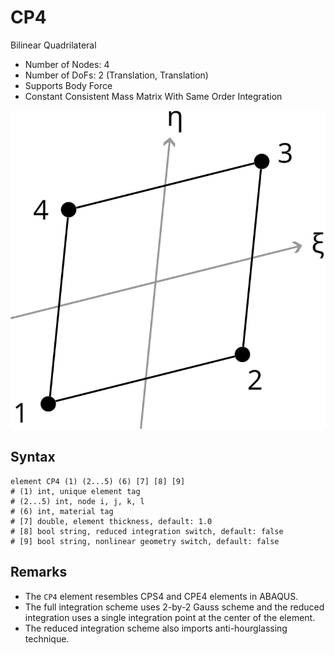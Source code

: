 # CP4

Bilinear Quadrilateral

* Number of Nodes: 4
* Number of DoFs: 2 (Translation, Translation)
* Supports Body Force
* Constant Consistent Mass Matrix With Same Order Integration

![encoding](CP4.svg)

## Syntax

```
element CP4 (1) (2...5) (6) [7] [8] [9]
# (1) int, unique element tag
# (2...5) int, node i, j, k, l
# (6) int, material tag
# [7] double, element thickness, default: 1.0
# [8] bool string, reduced integration switch, default: false
# [9] bool string, nonlinear geometry switch, default: false
```

## Remarks

* The `CP4` element resembles CPS4 and CPE4 elements in ABAQUS.
* The full integration scheme uses 2-by-2 Gauss scheme and the reduced integration uses a single integration point at
  the center of the element.
* The reduced integration scheme also imports anti-hourglassing technique.
